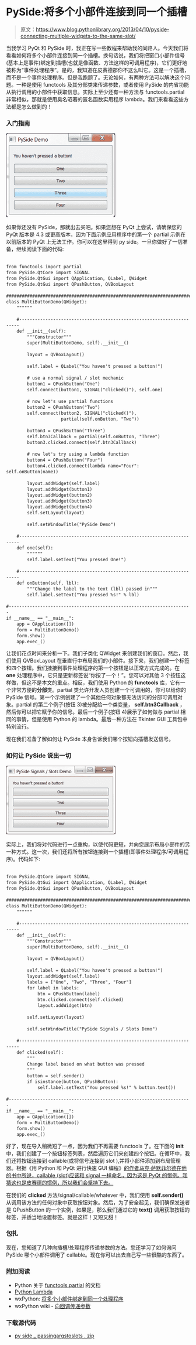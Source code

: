 # PySide:将多个小部件连接到同一个插槽

> 原文：<https://www.blog.pythonlibrary.org/2013/04/10/pyside-connecting-multiple-widgets-to-the-same-slot/>

当我学习 PyQt 和 PySide 时，我正在写一些教程来帮助我的同路人。今天我们将看看如何将多个小部件连接到同一个插槽。换句话说，我们将把窗口小部件信号(基本上是事件)绑定到插槽(也就是像函数、方法这样的可调用程序)，它们更好地被称为“事件处理程序”。是的，我知道在皮赛德郡你不这么叫它。这是一个插槽，而不是一个事件处理程序。但是我跑题了。无论如何，有两种方法可以解决这个问题。一种是使用 functools 及其分部类来传递参数，或者使用 PySide 的内省功能从执行调用的小部件中获取信息。实际上至少还有一种方法与 functools.partial 非常相似，那就是使用臭名昭著的匿名函数实用程序 lambda。我们来看看这些方法都是怎么做到的！

### 入门指南

[![pyside_multipleButtons](img/ccbedb1d501725b294f2bb283300614b.png)](https://www.blog.pythonlibrary.org/wp-content/uploads/2013/04/pyside_multipleButtons.png)

如果你还没有 PySide，那就出去买吧。如果您想在 PyQt 上尝试，请确保您的 PyQt 版本是 4.3 或更高版本，因为下面示例应用程序中的第一个 partial 示例在以前版本的 PyQt 上无法工作。你可以在这里得到 py side。一旦你做好了一切准备，继续阅读下面的代码:

```

from functools import partial
from PySide.QtCore import SIGNAL
from PySide.QtGui import QApplication, QLabel, QWidget
from PySide.QtGui import QPushButton, QVBoxLayout

########################################################################
class MultiButtonDemo(QWidget):
    """"""

    #----------------------------------------------------------------------
    def __init__(self):
        """Constructor"""
        super(MultiButtonDemo, self).__init__()

        layout = QVBoxLayout()

        self.label = QLabel("You haven't pressed a button!")

        # use a normal signal / slot mechanic
        button1 = QPushButton("One")
        self.connect(button1, SIGNAL("clicked()"), self.one)

        # now let's use partial functions
        button2 = QPushButton("Two")
        self.connect(button2, SIGNAL("clicked()"),
                     partial(self.onButton, "Two"))

        button3 = QPushButton("Three")
        self.btn3Callback = partial(self.onButton, "Three")
        button3.clicked.connect(self.btn3Callback)

        # now let's try using a lambda function
        button4 = QPushButton("Four")
        button4.clicked.connect(lambda name="Four": self.onButton(name))

        layout.addWidget(self.label)
        layout.addWidget(button1)
        layout.addWidget(button2)
        layout.addWidget(button3)
        layout.addWidget(button4)
        self.setLayout(layout)

        self.setWindowTitle("PySide Demo")

    #----------------------------------------------------------------------
    def one(self):
        """"""
        self.label.setText("You pressed One!")

    #----------------------------------------------------------------------
    def onButton(self, lbl):
        """Change the label to the text (lbl) passed in"""
        self.label.setText("You pressed %s!" % lbl)

#----------------------------------------------------------------------
if __name__ == "__main__":
    app = QApplication([])
    form = MultiButtonDemo()
    form.show()
    app.exec_()

```

让我们花点时间来分析一下。我们子类化 QWidget 来创建我们的窗口。然后，我们使用 QVBoxLayout 在垂直行中布局我们的小部件。接下来，我们创建一个标签和四个按钮。我们挂接到事件处理程序的第一个按钮是以正常方式完成的。在 **one** 处理程序中，它只是更新标签说“你按了一个！”。您可以对其他 3 个按钮这样做，但这不是本文的重点。相反，我们使用 Python 的 **functools** 库，它有一个非常方便的**分部**类。partial 类允许开发人员创建一个可调用的，你可以给你的 PySide 信号。第一个示例创建了一个其他任何对象都无法访问的分部可调用对象。partial 的第二个例子(按钮 3)被分配给一个类变量， **self.btn3Callback** ，然后你可以把它赋予你的信号。最后一个例子(按钮 4)展示了如何做与 partial 相同的事情，但是使用 Python 的 lambda。最后一种方法在 Tkinter GUI 工具包中特别流行。

现在我们准备了解如何让 PySide 本身告诉我们哪个按钮向插槽发送信号。

### 如何让 PySide 说出一切

[![pyside_multipleButtons2](img/8db46d3eec262fb01bf90bc6bed370ab.png)](https://www.blog.pythonlibrary.org/wp-content/uploads/2013/04/pyside_multipleButtons2.png)

实际上，我们将对代码进行一点重构，以使代码更短，并向您展示布局小部件的另一种方式。这一次，我们还将所有按钮连接到一个插槽(即事件处理程序/可调用程序)。代码如下:

```

from PySide.QtCore import SIGNAL
from PySide.QtGui import QApplication, QLabel, QWidget
from PySide.QtGui import QPushButton, QVBoxLayout

########################################################################
class MultiButtonDemo(QWidget):
    """"""

    #----------------------------------------------------------------------
    def __init__(self):
        """Constructor"""
        super(MultiButtonDemo, self).__init__()

        layout = QVBoxLayout()

        self.label = QLabel("You haven't pressed a button!")
        layout.addWidget(self.label)
        labels = ["One", "Two", "Three", "Four"]
        for label in labels:
            btn = QPushButton(label)
            btn.clicked.connect(self.clicked)
            layout.addWidget(btn)

        self.setLayout(layout)

        self.setWindowTitle("PySide Signals / Slots Demo")

    #----------------------------------------------------------------------
    def clicked(self):
        """
        Change label based on what button was pressed
        """
        button = self.sender()
        if isinstance(button, QPushButton):
            self.label.setText("You pressed %s!" % button.text())

#----------------------------------------------------------------------
if __name__ == "__main__":
    app = QApplication([])
    form = MultiButtonDemo()
    form.show()
    app.exec_()

```

好了，现在导入稍微短了一点，因为我们不再需要 functools 了。在下面的 **__init__** 中，我们创建了一个按钮标签列表，然后遍历它们来创建四个按钮。在循环中，我们还将按钮连接到 callable(或将信号连接到 slot ),并将小部件添加到布局管理器。根据《用 Python 和 PyQt 进行快速 GUI 编程》[的作者马克·萨默菲尔德在他的书中所说，callable (slot)应该和 signal 一样命名，因为这是 PyQt 的惯例。我猜这也是皮赛德的惯例，所以我们会坚持下去。](http://www.amazon.com/gp/product/0132354187/ref=as_li_ss_tl?ie=UTF8&camp=1789&creative=390957&creativeASIN=0132354187&linkCode=as2&tag=thmovsthpy-20)

在我们的 **clicked** 方法/signal/callable/whatever 中，我们使用 **self.sender()** 从调用该方法的任何对象中获取按钮对象。然后，为了安全起见，我们确保发送者是 QPushButton 的一个实例，如果是，那么我们通过它的 **text()** 调用获取按钮的标签，并适当地设置标签。就是这样！又短又甜！

### 包扎

现在，您知道了几种向插槽/处理程序传递参数的方法。您还学习了如何询问 PySide 哪个小部件调用了 callable。现在你可以出去自己写一些很酷的东西了。

### 附加阅读

*   Python 关于 [functools.partial](http://docs.python.org/2/library/functools.html#functools.partial) 的文档
*   [Python Lambda](https://www.blog.pythonlibrary.org/2010/07/19/the-python-lambda/)
*   wxPython: [将多个小部件绑定到同一个处理程序](https://www.blog.pythonlibrary.org/2011/09/20/wxpython-binding-multiple-widgets-to-the-same-handler/)
*   wxPython wiki - [向回调传递参数](http://wiki.wxpython.org/Passing%20Arguments%20to%20Callbacks)

### 下载源代码

*   [py side _ passingargstoslots . zip](https://www.blog.pythonlibrary.org/wp-content/uploads/2013/04/pyside_passingArgstoSlots.zip)